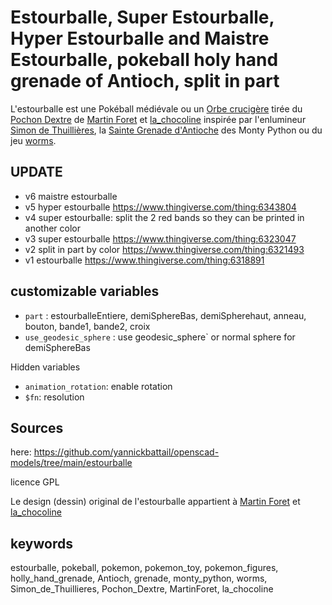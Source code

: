 # Estourballe, Super Estourballe, Hyper Estourballe and Maistre Estourballe, pokeball holy hand grenade of Antioch, split in part

L'estourballe est une Pokéball médiévale ou un [Orbe crucigère](https://fr.wikipedia.org/wiki/Orbe_crucig%C3%A8re) tirée
du [Pochon Dextre](https://simondethuillieres.com/product/le-pochon-dextre/)
de [Martin Foret](https://twitter.com/MartinForet) et [la_chocoline](https://instagram.com/la_chocoline/)
inspirée par l'enlumineur [Simon de Thuillières](https://www.instagram.com/simondethuillieres/),
la [Sainte Grenade d'Antioche](https://fr.wikipedia.org/wiki/Sainte_Grenade_d%27Antioche) des Monty Python ou du
jeu [worms](https://worms.fandom.com/wiki/Holy_Hand_Grenade).

## UPDATE

- v6 maistre estourballe 
- v5 hyper estourballe https://www.thingiverse.com/thing:6343804
- v4 super estourballe: split the 2 red bands so they can be printed in another color
- v3 super estourballe https://www.thingiverse.com/thing:6323047
- v2 split in part by color https://www.thingiverse.com/thing:6321493
- v1 estourballe https://www.thingiverse.com/thing:6318891

## customizable variables

- `part` : estourballeEntiere, demiSphereBas, demiSpherehaut, anneau, bouton, bande1, bande2, croix
- `use_geodesic_sphere` : use geodesic_sphere` or normal sphere for demiSphereBas

Hidden variables

- `animation_rotation`: enable rotation
- `$fn`: resolution

## Sources

here: https://github.com/yannickbattail/openscad-models/tree/main/estourballe

licence GPL

Le design (dessin) original de l'estourballe appartient à [Martin Foret](https://twitter.com/MartinForet)
et [la_chocoline](https://instagram.com/la_chocoline/)

## keywords

estourballe, pokeball, pokemon, pokemon_toy, pokemon_figures, holly_hand_grenade, Antioch, grenade, monty_python, worms,
Simon_de_Thuillieres, Pochon_Dextre, MartinForet, la_chocoline
